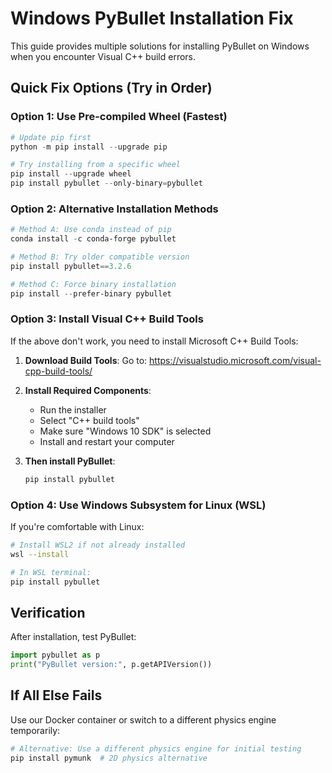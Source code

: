 # Windows PyBullet Installation Fix

This guide provides multiple solutions for installing PyBullet on Windows when you encounter Visual C++ build errors.

## Quick Fix Options (Try in Order)

### Option 1: Use Pre-compiled Wheel (Fastest)
```powershell
# Update pip first
python -m pip install --upgrade pip

# Try installing from a specific wheel
pip install --upgrade wheel
pip install pybullet --only-binary=pybullet
```

### Option 2: Alternative Installation Methods
```powershell
# Method A: Use conda instead of pip
conda install -c conda-forge pybullet

# Method B: Try older compatible version
pip install pybullet==3.2.6

# Method C: Force binary installation
pip install --prefer-binary pybullet
```

### Option 3: Install Visual C++ Build Tools
If the above don't work, you need to install Microsoft C++ Build Tools:

1. **Download Build Tools**:
   Go to: https://visualstudio.microsoft.com/visual-cpp-build-tools/
   
2. **Install Required Components**:
   - Run the installer
   - Select "C++ build tools"
   - Make sure "Windows 10 SDK" is selected
   - Install and restart your computer

3. **Then install PyBullet**:
   ```powershell
   pip install pybullet
   ```

### Option 4: Use Windows Subsystem for Linux (WSL)
If you're comfortable with Linux:
```bash
# Install WSL2 if not already installed
wsl --install

# In WSL terminal:
pip install pybullet
```

## Verification
After installation, test PyBullet:
```python
import pybullet as p
print("PyBullet version:", p.getAPIVersion())
```

## If All Else Fails
Use our Docker container or switch to a different physics engine temporarily:
```powershell
# Alternative: Use a different physics engine for initial testing
pip install pymunk  # 2D physics alternative
```
